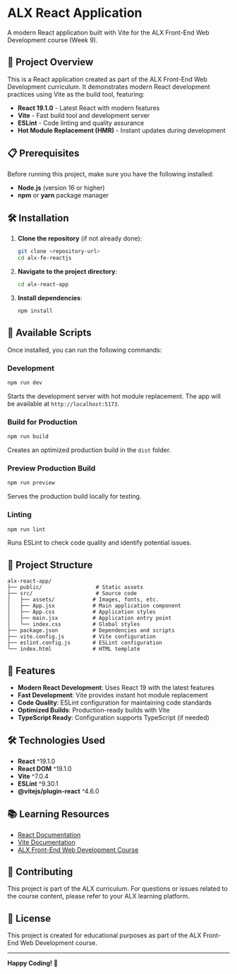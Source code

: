 # ALX React Application

A modern React application built with Vite for the ALX Front-End Web Development course (Week 9).

## 🚀 Project Overview

This is a React application created as part of the ALX Front-End Web Development curriculum. It demonstrates modern React development practices using Vite as the build tool, featuring:

- **React 19.1.0** - Latest React with modern features
- **Vite** - Fast build tool and development server
- **ESLint** - Code linting and quality assurance
- **Hot Module Replacement (HMR)** - Instant updates during development

## 📋 Prerequisites

Before running this project, make sure you have the following installed:

- **Node.js** (version 16 or higher)
- **npm** or **yarn** package manager

## 🛠️ Installation

1. **Clone the repository** (if not already done):
   ```bash
   git clone <repository-url>
   cd alx-fe-reactjs
   ```

2. **Navigate to the project directory**:
   ```bash
   cd alx-react-app
   ```

3. **Install dependencies**:
   ```bash
   npm install
   ```

## 🚀 Available Scripts

Once installed, you can run the following commands:

### Development
```bash
npm run dev
```
Starts the development server with hot module replacement. The app will be available at `http://localhost:5173`.

### Build for Production
```bash
npm run build
```
Creates an optimized production build in the `dist` folder.

### Preview Production Build
```bash
npm run preview
```
Serves the production build locally for testing.

### Linting
```bash
npm run lint
```
Runs ESLint to check code quality and identify potential issues.

## 📁 Project Structure

```
alx-react-app/
├── public/                 # Static assets
├── src/                    # Source code
│   ├── assets/            # Images, fonts, etc.
│   ├── App.jsx            # Main application component
│   ├── App.css            # Application styles
│   ├── main.jsx           # Application entry point
│   └── index.css          # Global styles
├── package.json           # Dependencies and scripts
├── vite.config.js         # Vite configuration
├── eslint.config.js       # ESLint configuration
└── index.html             # HTML template
```

## 🎯 Features

- **Modern React Development**: Uses React 19 with the latest features
- **Fast Development**: Vite provides instant hot module replacement
- **Code Quality**: ESLint configuration for maintaining code standards
- **Optimized Builds**: Production-ready builds with Vite
- **TypeScript Ready**: Configuration supports TypeScript (if needed)

## 🛠️ Technologies Used

- **React** ^19.1.0
- **React DOM** ^19.1.0
- **Vite** ^7.0.4
- **ESLint** ^9.30.1
- **@vitejs/plugin-react** ^4.6.0

## 📚 Learning Resources

- [React Documentation](https://react.dev)
- [Vite Documentation](https://vite.dev)
- [ALX Front-End Web Development Course](https://www.alxafrica.com/)

## 🤝 Contributing

This project is part of the ALX curriculum. For questions or issues related to the course content, please refer to your ALX learning platform.

## 📄 License

This project is created for educational purposes as part of the ALX Front-End Web Development course.

---

**Happy Coding! 🎉** 